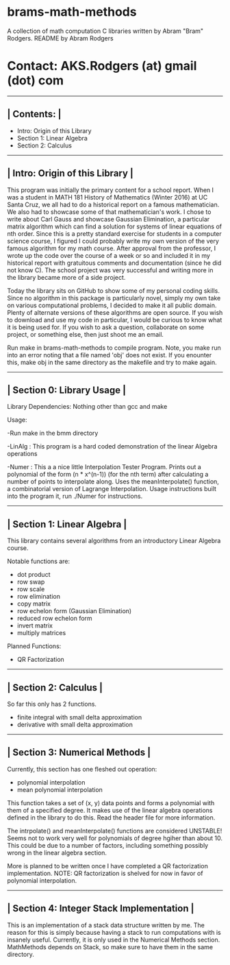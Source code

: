 # brams-math-methods
A collection of math computation C libraries written by Abram "Bram" Rodgers.
README by Abram Rodgers
# Contact: AKS.Rodgers (at) gmail (dot) com
-------------
| Contents: |
-------------
- Intro: Origin of this Library
- Section 1: Linear Algebra
- Section 2: Calculus

---------------------------------
| Intro: Origin of this Library |
---------------------------------
This program was initially the primary content for a school report. When I was a student in MATH 181 History of Mathematics (Winter 2016) at UC Santa Cruz, we all had to do a historical report on a famous mathematician. We also had to showcase some of that mathematician's work. I chose to write about Carl Gauss and showcase Gaussian Elimination, a particular matrix algorithm which can find a solution for systems of linear equations of nth order. Since this is a pretty standard exercise for students in a computer science course, I figured I could probably write my own version of the very famous algorithm for my math course. After approval from the professor, I wrote up the code over the course of a week or so and included it in my historical report with gratuitous comments and documentation (since he did not know C). The school project was very successful and writing more in the library became more of a side project.

Today the library sits on GitHub to show some of my personal coding skills. Since no algorithm in this package is particularly novel, simply my own take on various computational problems, I decided to make it all public domain. Plenty of alternate versions of these algorithms are open source. If you wish to download and use my code in particular, I would be curious to know what it is being used for. If you wish to ask a question, collaborate on some project, or something else, then just shoot me an email.

Run make in brams-math-methods to compile program. Note, you make run into an error noting that a file named 'obj' does not exist. If you enounter this, make obj in the same directory as the makefile and try to make again.

----------------------------
| Section 0: Library Usage |
----------------------------
Library Dependencies: Nothing other than gcc and make

Usage:

-Run make in the bmm directory

-LinAlg : This program is a hard coded demonstration of the linear Algebra operations

-Numer : This a a nice little Interpolation Tester Program. Prints out a polynomial of the form (n * x^(n-1)) (for the nth term) after calculating a number of points to interpolate along. Uses the meanInterpolate() function, a combinatorial version of Lagrange Interpolation. Usage instructions built into the program it, run ./Numer for instructions.

-----------------------------
| Section 1: Linear Algebra |
-----------------------------
This library contains several algorithms from an introductory Linear Algebra course.

Notable functions are:
- dot product
- row swap
- row scale
- row elimination
- copy matrix
- row echelon form (Gaussian Elimination)
- reduced row echelon form
- invert matrix
- multiply matrices

Planned Functions:
- QR Factorization

-----------------------
| Section 2: Calculus |
-----------------------
So far this only has 2 functions.
- finite integral with small delta approximation
- derivative with small delta approximation


--------------------------------
| Section 3: Numerical Methods |
--------------------------------
Currently, this section has one fleshed out operation:
- polynomial interpolation
- mean polynomial interpolation

This function takes a set of (x, y) data points and forms a polynomial with them of a specified degree. It makes use of the linear algebra operations defined in the library to do this. Read the header file for more information.

The intrpolate() and meanInterpolate() functions are considered UNSTABLE! Seems not to work very well for polynomials of degree hgiher than about 10. This could be due to a number of factors, including something possibly wrong in the linear algebra section.


More is planned to be written once I have completed a QR factorization implementation.
NOTE: QR factorization is shelved for now in favor of polynomial interpolation.

-------------------------------------------
| Section 4: Integer Stack Implementation |
-------------------------------------------
This is an implementation of a stack data structure written by me. The reason for this is simply because having a stack to run computations with is insanely useful. Currently, it is only used in the Numerical Methods section. MathMethods depends on Stack, so make sure to have them in the same directory.
